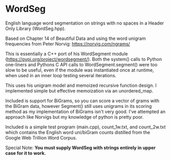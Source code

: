 # WordSeg
English language word segmentation on strings with no spaces in a Header Only Library (WordSeg.hpp).

Based on Chapter 14 of Beautiful Data and using the word unigram frequencies from Peter Norvig: https://norvig.com/ngrams/

This is essentially a C++ port of his WordSegment module (https://pypi.org/project/wordsegment/). Both the system() calls to Python one-liners and Pythons C API calls to WordSegment.segment() were too slow to be useful, even if the module was instantiated once at runtime, when used in an inner loop testing several iterations.

This uses his unigram model and memoized recursive function design. I implemented simple but effective memoization via an unordered_map.

Included is support for BiGrams, so you can score a vector of grams with the BiGram data, however Segment() still uses unigrams in its scoring method as my implementation of BiGrams isn't very good. I've attempted an approach like Norvigs but my knowledge of python is pretty poor.

Included is a simple test program (main.cpp), count_1w.txt, and count_2w.txt which contains the English word uni/biGram counts distilled from the Google Web Trillion Word Corpus.

Special Note:
  <b>You must supply WordSeg with strings entirely in upper case for it to work.</b>
